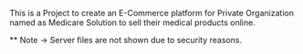 This is a Project to create an E-Commerce platform for Private Organization named as Medicare Solution to sell their medical products online.

** Note -> Server files are not shown due to security reasons.
